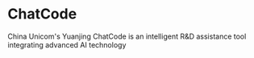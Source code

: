 # ChatCode
China Unicom's Yuanjing ChatCode is an intelligent R&amp;D assistance tool integrating advanced AI technology
